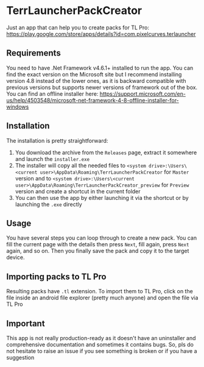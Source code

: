 # TerrLauncherPackCreator

Just an app that can help you to create packs for TL Pro: https://play.google.com/store/apps/details?id=com.pixelcurves.terlauncher

## Requirements

You need to have .Net Framework v4.6.1+ installed to run the app. You can find the exact version on the Microsoft site but I recommend installing version 4.8 instead of the lower ones, as it is backward compatible with previous versions but supports newer versions of framework out of the box. You can find an offline installer here: https://support.microsoft.com/en-us/help/4503548/microsoft-net-framework-4-8-offline-installer-for-windows

## Installation

The installation is pretty straightforward:
1. You download the archive from the `Releases` page, extract it somewhere and launch the `installer.exe`
2. The installer will copy all the needed files to `<system drive>:\Users\<current user>\AppData\Roaming\TerrLauncherPackCreator` for `Master` version and to `<system drive>:\Users\<current user>\AppData\Roaming\TerrLauncherPackCreator_preview` for `Preview` version and create a shortcut in the current folder
3. You can then use the app by either launching it via the shortcut or by launching the `.exe` directly

## Usage

You have several steps you can loop through to create a new pack. You can fill the current page with the details then press `Next`, fill again, press `Next` again, and so on.
Then you finally save the pack and copy it to the target device.

## Importing packs to TL Pro

Resulting packs have `.tl` extension. To import them to TL Pro, click on the file inside an android file explorer (pretty much anyone) and open the file via TL Pro

## Important

This app is not really production-ready as it doesn't have an uninstaller and comprehensive documentation and sometimes it contains bugs. So, pls do not hesitate to raise an issue if you see something is broken or if you have a suggestion
